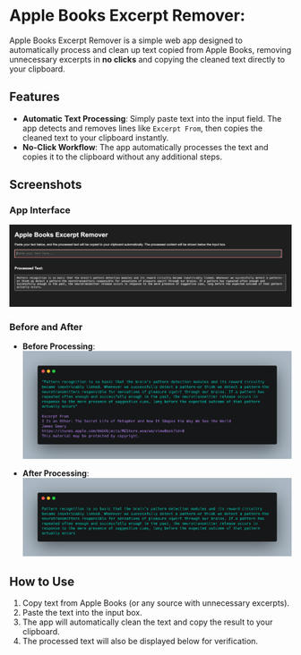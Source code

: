 # Apple Books Excerpt Remover:

Apple Books Excerpt Remover is a simple web app designed to automatically process and clean up text copied from Apple Books, removing unnecessary excerpts in **no clicks** and copying the cleaned text directly to your clipboard.

## Features

- **Automatic Text Processing**: Simply paste text into the input field. The app detects and removes lines like `Excerpt From`, then copies the cleaned text to your clipboard instantly.
- **No-Click Workflow**: The app automatically processes the text and copies it to the clipboard without any additional steps.

## Screenshots

### App Interface

![App Screenshot](assets/app.png)

### Before and After

- **Before Processing**:  
  ![Before](assets/before.png)

- **After Processing**:  
  ![After](assets/after.png)

## How to Use

1. Copy text from Apple Books (or any source with unnecessary excerpts).
2. Paste the text into the input box.
3. The app will automatically clean the text and copy the result to your clipboard.
4. The processed text will also be displayed below for verification.
